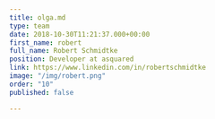 ```yaml
---
title: olga.md
type: team
date: 2018-10-30T11:21:37.000+00:00
first_name: robert
full_name: Robert Schmidtke
position: Developer at asquared
link: https://www.linkedin.com/in/robertschmidtke
image: "/img/robert.png"
order: "10"
published: false

---
```

